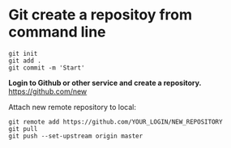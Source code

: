 
# Git create a repositoy from command line

    git init 
    git add .
    git commit -m 'Start'

**Login to Github or other service and create a repository.**
https://github.com/new

Attach new remote repository to local:
    
    git remote add https://github.com/YOUR_LOGIN/NEW_REPOSITORY
    git pull
    git push --set-upstream origin master

